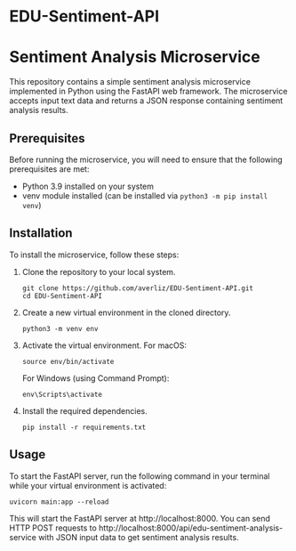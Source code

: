 # EDU-Sentiment-API
# Sentiment Analysis Microservice

This repository contains a simple sentiment analysis microservice implemented in Python using the FastAPI web framework. The microservice accepts input text data and returns a JSON response containing sentiment analysis results.

## Prerequisites

Before running the microservice, you will need to ensure that the following prerequisites are met:

- Python 3.9 installed on your system
- venv module installed (can be installed via `python3 -m pip install venv`)

## Installation

To install the microservice, follow these steps:

1. Clone the repository to your local system.
   ```
   git clone https://github.com/averliz/EDU-Sentiment-API.git
   cd EDU-Sentiment-API
   ```
2. Create a new virtual environment in the cloned directory. 
   ```
   python3 -m venv env
   ```
3. Activate the virtual environment. 
   For macOS:
   ```
   source env/bin/activate
   ```
   For Windows (using Command Prompt):
   ```
   env\Scripts\activate
   ```

4. Install the required dependencies.
   ```
   pip install -r requirements.txt
   ```

## Usage

To start the FastAPI server, run the following command in your terminal while your virtual environment is activated:

``` 
uvicorn main:app --reload
```
This will start the FastAPI server at http://localhost:8000. You can send HTTP POST requests to http://localhost:8000/api/edu-sentiment-analysis-service with JSON input data to get sentiment analysis results.


